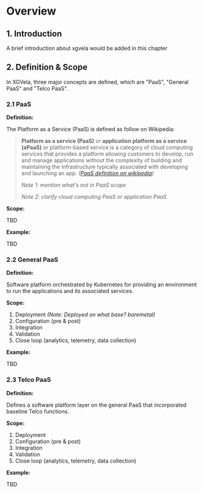 # Overview

## 1. Introduction

A brief introduction about xgvela would be added in this chapter


## 2. Definition & Scope

In XGVela, three major concepts are defined, which are "PaaS", "General PaaS" and "Telco PaaS".

### 2.1 PaaS
**Definition:**

The Platform as a Service (PaaS) is defined as follow on Wikipedia:

>**Platform as a service (PaaS)** or **application platform as a service (aPaaS)** or platform-based service is a category of cloud computing 
>services that provides a platform allowing customers to develop, run and manage applications without the complexity of building and 
>maintaining the infrastructure typically associated with developing and launching an app. 
>_([PaaS definition on wikipedia](https://en.wikipedia.org/wiki/Platform_as_a_service))_
>
> _Note 1: mention what's not in PaaS scope_
>
> _Note 2: clarify cloud computing PaaS or application PaaS_

**Scope:**

TBD

**Example:**

TBD

### 2.2 General PaaS

**Definition:**

Software platform orchestrated by Kubernetes for providing an environment to run the applications and its associated services.

**Scope:**

1. Deployment _(Note: Deployed on what base? baremetal)_
2. Configuration (pre & post)
3. Integration
4. Validation
5. Close loop (analytics, telemetry, data collection)

**Example:**

TBD

### 2.3 Telco PaaS

**Definition:**

Defines a software platform layer on the general PaaS that incorporated baseline Telco functions.

**Scope:**

1. Deployment
2. Configuration (pre & post)
3. Integration
4. Validation
5. Close loop (analytics, telemetry, data collection)

**Example:**

TBD
